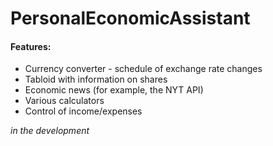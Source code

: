 # PersonalEconomicAssistant

#### Features:
- Currency converter - schedule of exchange rate changes
- Tabloid with information on shares
- Economic news (for example, the NYT API)
- Various calculators
- Control of income/expenses

*in the development*
